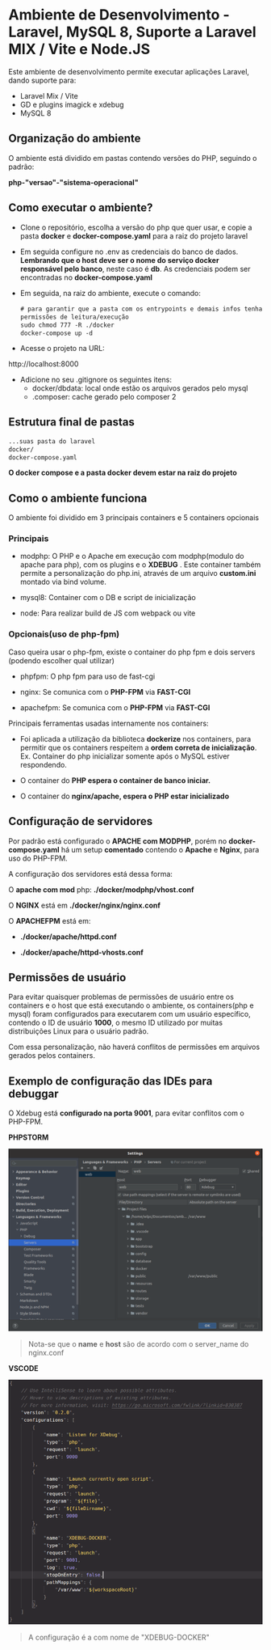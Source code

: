 # Ambiente de Desenvolvimento - Laravel, MySQL 8, Suporte a Laravel MIX / Vite e Node.JS

Este ambiente de desenvolvimento permite executar aplicações Laravel, dando suporte para:

- Laravel Mix / Vite
- GD e plugins imagick e xdebug
- MySQL 8

## Organização do ambiente

O ambiente está dividido em pastas contendo versões do PHP, seguindo o padrão:

**php-"versao"-"sistema-operacional"**

## Como executar o ambiente?

* Clone o repositório, escolha a versão do php que quer usar, e copie a pasta **docker** e **docker-compose.yaml** para a raiz do projeto laravel


* Em seguida configure no .env as credenciais do banco de dados. **Lembrando que o host deve ser o nome do serviço docker responsável pelo banco**, neste caso é **db**. As credenciais podem ser encontradas no **docker-compose.yaml**


* Em seguida, na raiz do ambiente, execute o comando:
  
  ```shell
  # para garantir que a pasta com os entrypoints e demais infos tenha permissões de leitura/execução
  sudo chmod 777 -R ./docker
  docker-compose up -d
  ```

* Acesse o projeto na URL: 

http://localhost:8000

* Adicione no seu .gitignore os seguintes itens:
  * docker/dbdata: local onde estão os arquivos gerados pelo mysql
  * .composer: cache gerado pelo composer 2


## Estrutura final de pastas

```
...suas pasta do laravel
docker/
docker-compose.yaml
```

**O docker compose e a pasta docker devem estar na raiz do projeto**



## Como o ambiente funciona

O ambiente foi dividido em 3 principais containers e 5 containers opcionais

### Principais

- modphp: O PHP e o Apache em execução com modphp(modulo do apache para php), com os plugins e o **XDEBUG** . Este container também permite a personalização do php.ini, através de um arquivo **custom.ini** montado via bind volume.

- mysql8: Container com o DB e script de inicialização

- node: Para realizar build de JS com webpack ou vite

### Opcionais(uso de php-fpm)

Caso queira usar o php-fpm, existe o container do php fpm e dois servers (podendo escolher qual utilizar)

- phpfpm: O php fpm para uso de fast-cgi

- nginx: Se comunica com o **PHP-FPM** via **FAST-CGI**

- apachefpm: Se comunica com o **PHP-FPM** via **FAST-CGI**


Principais ferramentas usadas internamente nos containers:

* Foi aplicada a utilização da biblioteca **dockerize** nos containers, para
  permitir que os containers respeitem a **ordem correta de inicialização**.
  Ex. Container do php inicializar somente após o MySQL estiver respondendo.

* O container do **PHP espera o container de banco iniciar.** 

* O container do **nginx/apache, espera o PHP estar inicializado**

## Configuração de servidores

Por padrão está configurado o **APACHE com MODPHP**, porém no **docker-compose.yaml** há um setup **comentado** contendo o **Apache** e **Nginx**, para uso do PHP-FPM.

A configuração dos servidores está dessa forma:

O **apache com mod** php: **./docker/modphp/vhost.conf**

O **NGINX** está em **./docker/nginx/nginx.conf**

O **APACHEFPM** está em:

* **./docker/apache/httpd.conf**

* **./docker/apache/httpd-vhosts.conf**


## Permissões de usuário

Para evitar quaisquer problemas de permissões de usuário entre os containers
e o host que está executando o ambiente, os containers(php e mysql) foram configurados para executarem com um usuário específico, contendo o ID de usuário **1000**, o mesmo ID utilizado por muitas distribuições Linux para o usuário padrão.

Com essa personalização, não haverá conflitos de permissões em arquivos gerados
pelos containers.


## Exemplo de configuração das IDEs para debuggar

O Xdebug está **configurado na porta 9001**, para evitar conflitos com o PHP-FPM.

**PHPSTORM**

![PHPSTORM](./midias/php-storm.png)

> Nota-se que o **name** e **host** são de acordo com o server_name do nginx.conf

**VSCODE**

![VSCODE](./midias/vscode.png)

> A configuração é a com nome de "XDEBUG-DOCKER"
